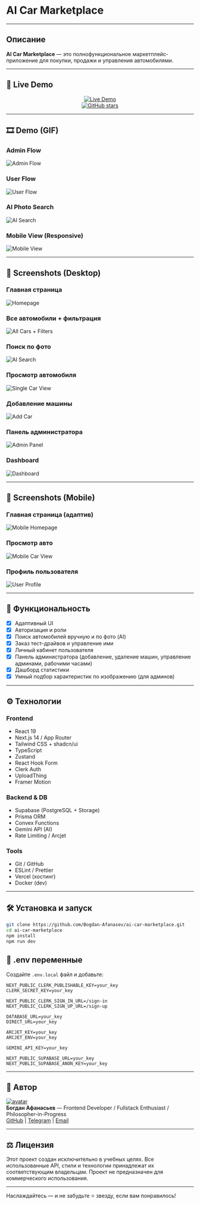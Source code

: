 # AI Car Marketplace

---

## Описание

**AI Car Marketplace** — это полнофункциональное маркетплейс-приложение для покупки, продажи и управления автомобилями.

---

## 🚀 Live Demo

<p align="center">
  <a href="https://ai-car-marketplace-rouge.vercel.app">
    <img src="https://img.shields.io/badge/-Live%20Demo-blue?style=for-the-badge" alt="Live Demo" />
  </a>
  <br />
  <a href="https://github.com/Bogdan-Afanasev/ai-car-marketplace">
    <img src="https://img.shields.io/github/stars/Bogdan-Afanasev/ai-car-marketplace?style=social" alt="GitHub stars" />
  </a>
</p>

---

## 🎞️ Demo (GIF)

### Admin Flow

![Admin Flow](./screenshots/admin-flow.gif)

### User Flow

![User Flow](./screenshots/user-flow.gif)

### AI Photo Search

![AI Search](./screenshots/ai-search.gif)

### Mobile View (Responsive)

![Mobile View](./screenshots/mobile--view.gif)

---

## 📸 Screenshots (Desktop)

### Главная страница

![Homepage](./screenshots/desktop_homepage.png)

### Все автомобили + фильтрация

![All Cars + Filters](./screenshots/desktop_all_cars_filters.png)

### Поиск по фото

![AI Search](./screenshots/desktop_ai_search.png)

### Просмотр автомобиля

![Single Car View](./screenshots/desktop_single_car_view.png)

### Добавление машины

![Add Car](./screenshots/desktop_add_car_ai_fill.png)

### Панель администратора

![Admin Panel](./screenshots/desktop_admin_panel.png)

### Dashboard

![Dashboard](./screenshots/desktop_dashboard.png)

---

## 📸 Screenshots (Mobile)

### Главная страница (адаптив)

![Mobile Homepage](./screenshots/mobile_homepage.png)

### Просмотр авто

![Mobile Car View](./screenshots/mobile_single_car.png)

### Профиль пользователя

![User Profile](./screenshots/mobile_user_profile.png)

---

## 🧪 Функциональность

- [x] Адаптивный UI
- [x] Авторизация и роли
- [x] Поиск автомобилей вручную и по фото (AI)
- [x] Заказ тест-драйвов и управление ими
- [x] Личный кабинет пользователя
- [x] Панель администратора (добавление, удаление машин, управление админами, рабочими часами)
- [x] Дашборд статистики
- [x] Умный подбор характеристик по изображению (для админов)

---

## ⚙️ Технологии

### Frontend

- React 19
- Next.js 14 / App Router
- Tailwind CSS + shadcn/ui
- TypeScript
- Zustand
- React Hook Form
- Clerk Auth
- UploadThing
- Framer Motion

### Backend & DB

- Supabase (PostgreSQL + Storage)
- Prisma ORM
- Convex Functions
- Gemini API (AI)
- Rate Limiting / Arcjet

### Tools

- Git / GitHub
- ESLint / Prettier
- Vercel (хостинг)
- Docker (dev)

---

## 🛠️ Установка и запуск

```bash
git clone https://github.com/Bogdan-Afanasev/ai-car-marketplace.git
cd ai-car-marketplace
npm install
npm run dev
```

## 🔐 .env переменные

Создайте `.env.local` файл и добавьте:

```env
NEXT_PUBLIC_CLERK_PUBLISHABLE_KEY=your_key
CLERK_SECRET_KEY=your_key

NEXT_PUBLIC_CLERK_SIGN_IN_URL=/sign-in
NEXT_PUBLIC_CLERK_SIGN_UP_URL=/sign-up

DATABASE_URL=your_key
DIRECT_URL=your_key

ARCJET_KEY=your_key
ARCJET_ENV=your_key

GEMINI_API_KEY=your_key

NEXT_PUBLIC_SUPABASE_URL=your_key
NEXT_PUBLIC_SUPABASE_ANON_KEY=your_key
```

---

## 🤝 Автор

[![avatar](https://avatars.githubusercontent.com/u/173070174?s=64)](https://github.com/Bogdan-Afanasev)  
**Богдан Афанасьев** — Frontend Developer / Fullstack Enthusiast / Philosopher-in-Progress  
[GitHub](https://github.com/Bogdan-Afanasev) | [Telegram](https://t.me/your_tg) | [Email](mailto:bogdan.way.00@gmail.com)

---

## ⚖️ Лицензия

Этот проект создан исключительно в учебных целях. Все использованные API, стили и технологии принадлежат их соответствующим владельцам. Проект не предназначен для коммерческого использования.

---

Наслаждайтесь — и не забудьте ⭐ звезду, если вам понравилось!
